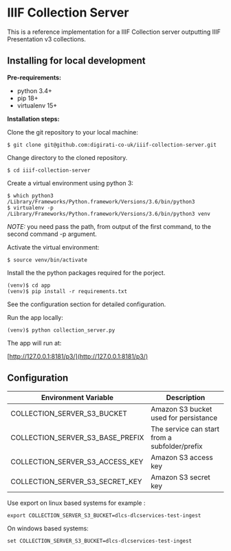 # IIIF Collection Server

This is a reference implementation for a IIIF Collection server outputting IIIF Presentation v3 collections.

## Installing for local development

**Pre-requirements:** 

- python 3.4+
- pip 18+
- virtualenv 15+

**Installation steps:**

Clone the git repository to your local machine:

```
$ git clone git@github.com:digirati-co-uk/iiif-collection-server.git
```

Change directory to the cloned repository.

```
$ cd iiif-collection-server
```

Create a virtual environment using python 3:

```
$ which python3
/Library/Frameworks/Python.framework/Versions/3.6/bin/python3
$ virtualenv -p /Library/Frameworks/Python.framework/Versions/3.6/bin/python3 venv
```

*NOTE:* you need pass the path, from output of the first command, to the second command -p argument.

Activate the virtual environment:

```
$ source venv/bin/activate
```

Install the the python packages required for the porject.

```
(venv)$ cd app
(venv)$ pip install -r requirements.txt
```

See the configuration section for detailed configuration.

Run the app locally:

```
(venv)$ python collection_server.py
```

The app will run at:

[http://127.0.0.1:8181/p3/](http://127.0.0.1:8181/p3/)


## Configuration

| Environment Variable | Description |
|-----|----|
| COLLECTION_SERVER_S3_BUCKET | Amazon S3 bucket used for persistance |
| COLLECTION_SERVER_S3_BASE_PREFIX | The service can start from a subfolder/prefix |
| COLLECTION_SERVER_S3_ACCESS_KEY | Amazon S3 access key|
| COLLECTION_SERVER_S3_SECRET_KEY | Amazon S3 secret key|

Use export on linux based systems for example :

```
export COLLECTION_SERVER_S3_BUCKET=dlcs-dlcservices-test-ingest
```

On windows based systems:

```
set COLLECTION_SERVER_S3_BUCKET=dlcs-dlcservices-test-ingest
```

